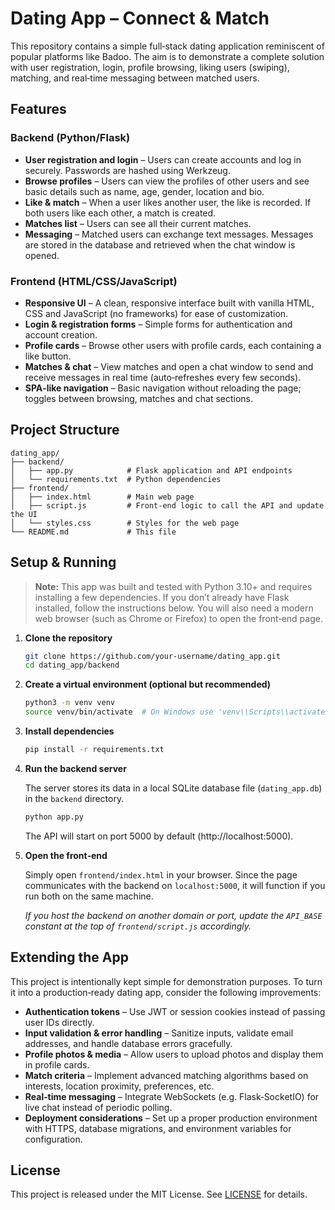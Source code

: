 # Dating App – Connect & Match

This repository contains a simple full‑stack dating application reminiscent of popular platforms like Badoo. The aim is to demonstrate a complete solution with user registration, login, profile browsing, liking users (swiping), matching, and real‑time messaging between matched users.

## Features

### Backend (Python/Flask)

* **User registration and login** – Users can create accounts and log in securely. Passwords are hashed using Werkzeug.
* **Browse profiles** – Users can view the profiles of other users and see basic details such as name, age, gender, location and bio.
* **Like & match** – When a user likes another user, the like is recorded. If both users like each other, a match is created.
* **Matches list** – Users can see all their current matches.
* **Messaging** – Matched users can exchange text messages. Messages are stored in the database and retrieved when the chat window is opened.

### Frontend (HTML/CSS/JavaScript)

* **Responsive UI** – A clean, responsive interface built with vanilla HTML, CSS and JavaScript (no frameworks) for ease of customization.
* **Login & registration forms** – Simple forms for authentication and account creation.
* **Profile cards** – Browse other users with profile cards, each containing a like button.
* **Matches & chat** – View matches and open a chat window to send and receive messages in real time (auto‑refreshes every few seconds).
* **SPA‑like navigation** – Basic navigation without reloading the page; toggles between browsing, matches and chat sections.

## Project Structure

```
dating_app/
├── backend/
│   ├── app.py            # Flask application and API endpoints
│   └── requirements.txt  # Python dependencies
├── frontend/
│   ├── index.html        # Main web page
│   ├── script.js         # Front‑end logic to call the API and update the UI
│   └── styles.css        # Styles for the web page
└── README.md             # This file
```

## Setup & Running

> **Note:** This app was built and tested with Python 3.10+ and requires installing a few dependencies. If you don’t already have Flask installed, follow the instructions below. You will also need a modern web browser (such as Chrome or Firefox) to open the front‑end page.

1. **Clone the repository**

   ```bash
   git clone https://github.com/your‑username/dating_app.git
   cd dating_app/backend
   ```

2. **Create a virtual environment (optional but recommended)**

   ```bash
   python3 -m venv venv
   source venv/bin/activate  # On Windows use 'venv\\Scripts\\activate'
   ```

3. **Install dependencies**

   ```bash
   pip install -r requirements.txt
   ```

4. **Run the backend server**

   The server stores its data in a local SQLite database file (`dating_app.db`) in the `backend` directory.

   ```bash
   python app.py
   ```

   The API will start on port 5000 by default (http://localhost:5000).

5. **Open the front‑end**

   Simply open `frontend/index.html` in your browser. Since the page communicates with the backend on `localhost:5000`, it will function if you run both on the same machine.

   *If you host the backend on another domain or port, update the `API_BASE` constant at the top of `frontend/script.js` accordingly.*

## Extending the App

This project is intentionally kept simple for demonstration purposes. To turn it into a production‑ready dating app, consider the following improvements:

* **Authentication tokens** – Use JWT or session cookies instead of passing user IDs directly.
* **Input validation & error handling** – Sanitize inputs, validate email addresses, and handle database errors gracefully.
* **Profile photos & media** – Allow users to upload photos and display them in profile cards.
* **Match criteria** – Implement advanced matching algorithms based on interests, location proximity, preferences, etc.
* **Real‑time messaging** – Integrate WebSockets (e.g. Flask‑SocketIO) for live chat instead of periodic polling.
* **Deployment considerations** – Set up a proper production environment with HTTPS, database migrations, and environment variables for configuration.

## License

This project is released under the MIT License. See [LICENSE](LICENSE) for details.
